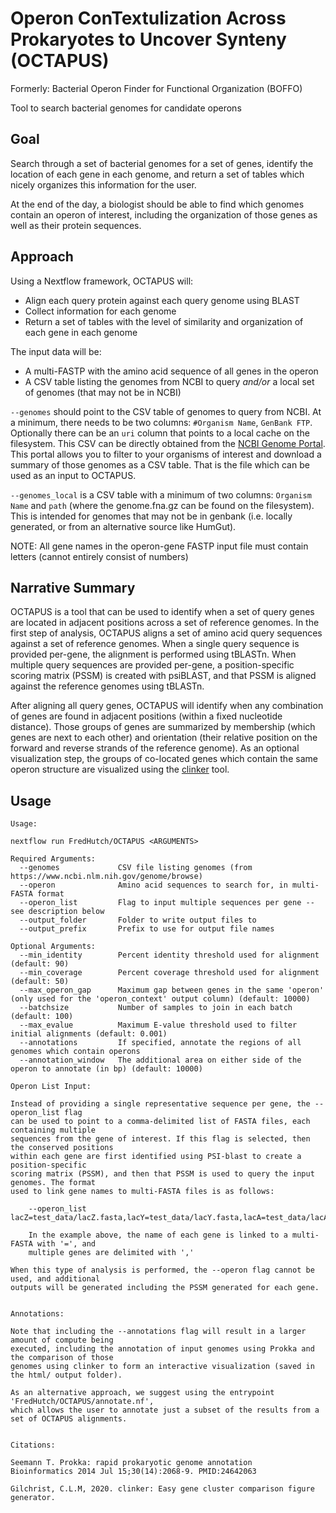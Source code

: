 # Operon ConTextulization Across Prokaryotes to Uncover Synteny (OCTAPUS)

Formerly: Bacterial Operon Finder for Functional Organization (BOFFO)

Tool to search bacterial genomes for candidate operons

## Goal

Search through a set of bacterial genomes for a set of genes, identify
the location of each gene in each genome, and return a set of tables
which nicely organizes this information for the user.

At the end of the day, a biologist should be able to find which genomes
contain an operon of interest, including the organization of those genes
as well as their protein sequences.

## Approach

Using a Nextflow framework, OCTAPUS will:

- Align each query protein against each query genome using BLAST
- Collect information for each genome
- Return a set of tables with the level of similarity and organization of each gene in each genome

The input data will be:

- A multi-FASTP with the amino acid sequence of all genes in the operon
- A CSV table listing the genomes from NCBI to query _and/or_ a local set of genomes (that may not be in NCBI)

`--genomes` should point to the CSV table of genomes to query from NCBI.  At a minimum, there needs to be two columns: `#Organism Name`, `GenBank FTP`. Optionally there can be an `uri` column that points to a local cache on the filesystem.
This CSV can be directly obtained from the [NCBI Genome Portal](https://www.ncbi.nlm.nih.gov/genome/browse#!/overview/). This portal allows you to filter to your organisms of interest and download a summary of those genomes as a CSV table. That is the file which can be used as an input to OCTAPUS.

`--genomes_local` is a CSV table with a minimum of two columns: `Organism Name` and `path` (where the genome.fna.gz can be found on the filesystem). This is intended for genomes that may not be in genbank (i.e. locally generated, or from an alternative source like HumGut).

NOTE: All gene names in the operon-gene FASTP input file must contain letters (cannot entirely consist of numbers)

## Narrative Summary

OCTAPUS is a tool that can be used to identify when a set of query genes are located in adjacent
positions across a set of reference genomes. In the first step of analysis,
OCTAPUS aligns a set of amino acid query sequences against a set of reference
genomes. When a single query sequence is provided per-gene, the alignment is
performed using tBLASTn. When multiple query sequences are provided per-gene,
a position-specific scoring matrix (PSSM) is created with psiBLAST, and that
PSSM is aligned against the reference genomes using tBLASTn.

After aligning all query genes, OCTAPUS will identify when any combination of
genes are found in adjacent positions (within a fixed nucleotide distance).
Those groups of genes are summarized by membership (which genes are next to
each other) and orientation (their relative position on the forward and
reverse strands of the reference genome). As an optional visualization step,
the groups of co-located genes which contain the same operon structure are
visualized using the [clinker](https://github.com/gamcil/clinker) tool.

## Usage

```
Usage:

nextflow run FredHutch/OCTAPUS <ARGUMENTS>

Required Arguments:
  --genomes             CSV file listing genomes (from https://www.ncbi.nlm.nih.gov/genome/browse)
  --operon              Amino acid sequences to search for, in multi-FASTA format
  --operon_list         Flag to input multiple sequences per gene -- see description below
  --output_folder       Folder to write output files to
  --output_prefix       Prefix to use for output file names

Optional Arguments:
  --min_identity        Percent identity threshold used for alignment (default: 90)
  --min_coverage        Percent coverage threshold used for alignment (default: 50)
  --max_operon_gap      Maximum gap between genes in the same 'operon' (only used for the 'operon_context' output column) (default: 10000)
  --batchsize           Number of samples to join in each batch (default: 100)
  --max_evalue          Maximum E-value threshold used to filter initial alignments (default: 0.001)
  --annotations         If specified, annotate the regions of all genomes which contain operons
  --annotation_window   The additional area on either side of the operon to annotate (in bp) (default: 10000)

Operon List Input:

Instead of providing a single representative sequence per gene, the --operon_list flag
can be used to point to a comma-delimited list of FASTA files, each containing multiple
sequences from the gene of interest. If this flag is selected, then the conserved positions
within each gene are first identified using PSI-blast to create a position-specific
scoring matrix (PSSM), and then that PSSM is used to query the input genomes. The format
used to link gene names to multi-FASTA files is as follows:

    --operon_list lacZ=test_data/lacZ.fasta,lacY=test_data/lacY.fasta,lacA=test_data/lacA.fasta

    In the example above, the name of each gene is linked to a multi-FASTA with '=', and
    multiple genes are delimited with ','

When this type of analysis is performed, the --operon flag cannot be used, and additional
outputs will be generated including the PSSM generated for each gene.


Annotations:

Note that including the --annotations flag will result in a larger amount of compute being
executed, including the annotation of input genomes using Prokka and the comparison of those 
genomes using clinker to form an interactive visualization (saved in the html/ output folder).

As an alternative approach, we suggest using the entrypoint 'FredHutch/OCTAPUS/annotate.nf',
which allows the user to annotate just a subset of the results from a set of OCTAPUS alignments.


Citations:

Seemann T. Prokka: rapid prokaryotic genome annotation
Bioinformatics 2014 Jul 15;30(14):2068-9. PMID:24642063

Gilchrist, C.L.M, 2020. clinker: Easy gene cluster comparison figure generator.

```
